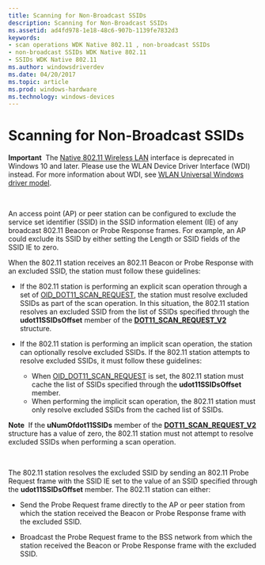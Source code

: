 ```yaml
---
title: Scanning for Non-Broadcast SSIDs
description: Scanning for Non-Broadcast SSIDs
ms.assetid: ad4fd978-1e18-48c6-907b-1139fe7832d3
keywords:
- scan operations WDK Native 802.11 , non-broadcast SSIDs
- non-broadcast SSIDs WDK Native 802.11
- SSIDs WDK Native 802.11
ms.author: windowsdriverdev
ms.date: 04/20/2017
ms.topic: article
ms.prod: windows-hardware
ms.technology: windows-devices
---
```


# Scanning for Non-Broadcast SSIDs


**Important**  The [Native 802.11 Wireless LAN](native-802-11-wireless-lan4.md) interface is deprecated in Windows 10 and later. Please use the WLAN Device Driver Interface (WDI) instead. For more information about WDI, see [WLAN Universal Windows driver model](wifi-universal-driver-model.md).

 

An access point (AP) or peer station can be configured to exclude the service set identifier (SSID) in the SSID information element (IE) of any broadcast 802.11 Beacon or Probe Response frames. For example, an AP could exclude its SSID by either setting the Length or SSID fields of the SSID IE to zero.

When the 802.11 station receives an 802.11 Beacon or Probe Response with an excluded SSID, the station must follow these guidelines:

-   If the 802.11 station is performing an explicit scan operation through a set of [OID\_DOT11\_SCAN\_REQUEST](https://msdn.microsoft.com/library/windows/hardware/ff569413), the station must resolve excluded SSIDs as part of the scan operation. In this situation, the 802.11 station resolves an excluded SSID from the list of SSIDs specified through the **udot11SSIDsOffset** member of the [**DOT11\_SCAN\_REQUEST\_V2**](https://msdn.microsoft.com/library/windows/hardware/ff548767) structure.

-   If the 802.11 station is performing an implicit scan operation, the station can optionally resolve excluded SSIDs. If the 802.11 station attempts to resolve excluded SSIDs, it must follow these guidelines:
    -   When [OID\_DOT11\_SCAN\_REQUEST](https://msdn.microsoft.com/library/windows/hardware/ff569413) is set, the 802.11 station must cache the list of SSIDs specified through the **udot11SSIDsOffset** member.
    -   When performing the implicit scan operation, the 802.11 station must only resolve excluded SSIDs from the cached list of SSIDs.

**Note**  If the **uNumOfdot11SSIDs** member of the [**DOT11\_SCAN\_REQUEST\_V2**](https://msdn.microsoft.com/library/windows/hardware/ff548767) structure has a value of zero, the 802.11 station must not attempt to resolve excluded SSIDs when performing a scan operation.

 

The 802.11 station resolves the excluded SSID by sending an 802.11 Probe Request frame with the SSID IE set to the value of an SSID specified through the **udot11SSIDsOffset** member. The 802.11 station can either:

-   Send the Probe Request frame directly to the AP or peer station from which the station received the Beacon or Probe Response frame with the excluded SSID.

-   Broadcast the Probe Request frame to the BSS network from which the station received the Beacon or Probe Response frame with the excluded SSID.

 

 






